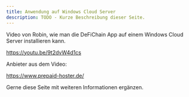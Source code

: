 ```yaml
---
title: Anwendung auf Windows Cloud Server
description: TODO - Kurze Beschreibung dieser Seite.
---
```


Video von Robin, wie man die DeFiChain App auf einem Windows Cloud Server installieren kann.

<https://youtu.be/9t2dvW4d1cs>

Anbieter aus dem Video:

<https://www.prepaid-hoster.de/>

Gerne diese Seite mit weiteren Informationen ergänzen.
